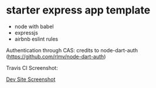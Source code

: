 
# starter express app template

* node with babel
* expressjs
* airbnb eslint rules

Authentication through CAS:
 credits to node-dart-auth (https://github.com/rlmv/node-dart-auth)
 
Travis CI Screenshot:

[Dev Site Screenshot](./TravisCIScreenshot)
